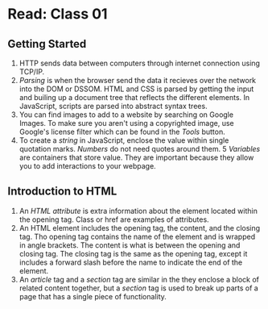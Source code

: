 # Read: Class 01

## Getting Started

1. HTTP sends data between computers through internet connection using TCP/IP.
2. *Parsing* is when the browser send the data it recieves over the network into the DOM or DSSOM. HTML and CSS is parsed by getting the input and builing up a document tree that reflects the different elements. In JavaScript, scripts are parsed into abstract syntax trees.
3. You can find images to add to a website by searching on Google Images. To make sure you aren't using a copyrighted image, use Google's license filter which can be found in the *Tools* button.
4. To create a *string* in JavaScript, enclose the value within single quotation marks. *Numbers* do not need quotes around them.
5 *Variables* are containers that store value. They are important because they allow you to add interactions to your webpage.

## Introduction to HTML

1. An *HTML attribute* is extra information about the element located within the opening tag. Class or href are examples of attributes.
2. An HTML element includes the opening tag, the content, and the closing tag. Tho opening tag contains the name of the element and is wrapped in angle brackets. The content is what is between the opening and closing tag. The closing tag is the same as the opening tag, except it includes a forward slash before the name to indicate the end of the element.
3. An *article* tag and a *section* tag are similar in the they enclose a block of related content together, but a *section* tag is used to break up parts of a page that has a single piece of functionality.
